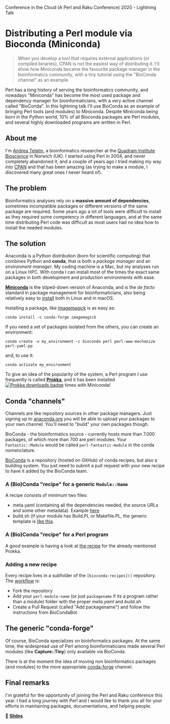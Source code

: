Conference in the Cloud (A Perl and Raku Conference) 2020 - Lightning Talk

# Distributing a Perl module via Bioconda (Miniconda)

> When you develop a tool that requires external applications (or compiled binaries), CPAN is not the easiest way of distributing it. I'll show how Miniconda became the favourite package manager in the bioinformatics community, with a tiny tutorial using the "BioConda channel" as an example.

Perl has a long history of serving the bioinformatics community, and nowadays "Miniconda" has become the most used package and dependency manager for bioinformaticians, with a very active channel called "BioConda". In this lightning talk I'll use BioConda as an example of bringing Perl tools (and modules) to Miniconda.  Despite Miniconda being born in the Python world, 10% of all Bioconda packages are Perl modules, and several highly downloaded programs are written in Perl.

## About me

I'm [Andrea Telatin](https://telatin.github.io/), a bioinformatics researcher at the [Quadram Institute Bioscience](https://www.quadram.ac.uk) in Norwich (UK).
I started using Perl in 2004, and never completely abandoned it, and a couple of years ago I tried making my way into [CPAN](https://metacpan.org/author/PROCH) and that has been amazing (as trying to make a module, I discovered many great ones I never heard of).

## The problem

Bioinformatics analyses rely on a **massive amount of dependencies**, sometimes incompatible packages or different versions of the same package are required. 
Some years ago a lot of tools were difficult to install as they required some competency in different languages, and at the same time distributing Perl code was difficult as most users had no idea how to install the needed modules.

## The solution

Anaconda is a Python distribution (born for scientific computing) that combines Python and **conda**, that is both a _package manager_ and an _environment manager_. My coding machine is a Mac, but my analyses run on a Linux HPC. With conda I can install most of the times the exact same packages in both development and production environments with ease. 

**[Miniconda](https://docs.conda.io/en/latest/miniconda.html)** is the stiped-down version of Anaconda, and is the _de facto_ standard in package management for bioinformaticians, also being relatively easy to [install](https://docs.conda.io/en/latest/miniconda.html) both in Linux and in macOS.

Installing a package, like [imagemagick](https://anaconda.org/search?q=imagemagick) is as easy as:
```
conda install -c conda-forge imagemagick
```

If you need a set of packages isolated from the others, you can create an environment:

```
conda create -n my_environment -c bioconda perl perl-www-mechanize perl-yaml-pp  
```
and, to use it:
```
conda activate my_environment

```

To give an idea of the popularity of the system, a Perl program I use frequently is called **[Prokka](https://anaconda.org/bioconda/prokka)**,
and it has been installed [![Prokka downloads badge](https://anaconda.org/bioconda/prokka/badges/downloads.svg)](https://anaconda.org/bioconda/prokka) times with Miniconda!  

## Conda "channels"

Channels are like repository sources in other package managers. Just signing up to [anaconda.org](https://anaconda.org) you will be able to upload your packages to your own channel. You'll need to "build" your own packages though.


BioConda - the bioinformatics source - currently hosts more than 7.000 packages, of which more than 700 are perl modules. Your `Fantastic::Module` would be called `perl-fantastic-module` in the conda nomenclature.

[BioConda](https://bioconda.github.io/) is a repository (hosted on GitHub) of conda recipes, but also a building system. You just need to submit a pull request with your new recipe to have it added by the BioConda team. 

### A (Bio)Conda "recipe" for a generic `Module::Name`

A recipe consists of minimum two files:

* meta.yaml (containing all the dependencies needed, the source URLs and some other metadata). Example [here](https://gist.github.com/telatin/e572e388edb1603705beef0830152381)
* build.sh (if your module has Build.PL or Makefile.PL, the generic template is [like this](https://github.com/bioconda/bioconda-recipes/blob/master/recipes/perl-capture-tiny/build.sh).

### A (Bio)Conda "recipe" for a Perl program

A good example is having a look at [the recipe](https://github.com/bioconda/bioconda-recipes/tree/master/recipes/prokka) for the already mentioned Prokka.
### Adding a new recipe

Every recipe lives in a subfolder of the `[bioconda-recipes]()` repository. The [workflow](https://bioconda.github.io/contributor/workflow.html) is:
* Fork the repository
* Add your `perl-module-name` (or just `packagename` if its a program rather than a module) folder with the proper _meta.yaml_ and _build.sh_
* Create a Pull Request (called "Add packagename") and follow the instructions from BioCondaBot

## The generic "conda-forge"

Of course, BioConda specializes on bioinformatics packages. At the same time, the widespread use of Perl among bioinformaticians made several Perl modules (like **Capture::Tiny**) only available via BioConda.

There is at the moment the idea of moving non bioinformatics packages (and modules) to the more appropriate [conda-forge](https://conda-forge.org/) channel.


## Final remarks

I'm grateful for the opportunity of joining the Perl and Raku conference this year. 
I had a long journey with Perl and I would like to thank you all for your efforts in maintaining packages, documentations, and helping people.


📑 **[Slides](https://github.com/telatin/learnperl/blob/master/TPRCiC/bioconda_slides.pdf)**
